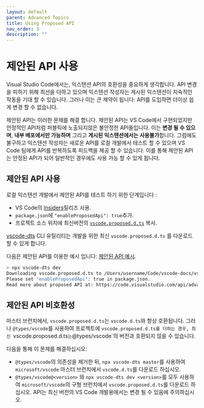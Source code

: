 ```yaml
---
layout: default
parent: Advanced Topics
title: Using Proposed API
nav_order: 3
description: ""
---
```


# 제안된 API 사용
<!--
# Using Proposed API -->

Visual Studio Code에서는, 익스텐션 API의 호환성을 중요하게 생각합니다. API 변경을 피하기 위해 최선을 다하고 있으며 익스텐션 작성자는 게시된 익스텐션이 지속적인 작동을 기대 할 수 있습니다. 그러나 이는 큰 제약이 됩니다: API를 도입하면 더이상 쉽게 변경 할 수 없습니다. 

<!--
At Visual Studio Code, we take Extension API compatibility seriously. We give our best effort to avoid breaking API changes, and extension authors could expect published extensions to continue to work. However, this puts great limitation on us: once we introduce an API, we cannot easily change it any more.-->

제안된 API는 이러한 문제를 해결 합니다. 제안된 API는 VS Code에서 구현되었지만 안정적인 API처럼 퍼블릭에 노출되지않은 불안정한 API들입니다. 이는 **변경 될 수 있으며**, **내부 배포에서만 가능하며** 그리고 **게시된 익스텐션에서는 사용불가**합니다. 그럼에도 불구하고 익스텐션 작성자는 새로운 API를 로컬 개발에서 테스트 할 수 있으며 VS Code 팀에게 API를 반복하도록 피드백을 제공 할 수 있습니다. 이를 통해 제안된 API는 안정된 API가 되어 일반적인 경우에도 사용 가능 할 수 있게 됩니다. 

<!--
Proposed API solves the problem for us. Proposed API is a set of unstable API that are implemented in VS Code but not exposed to the public as stable API does. They are **subject to change**, **only available in Insider distribution** and **cannot be used in published extensions**. Nevertheless, extension authors could test these new API in local development and provide feedback for VS Code team to iterate on the API. Eventually, Proposed API finds their way into the stable API and becomes available for general use. -->

## 제안된 API 사용

<!--
## Using Proposed API -->

로컬 익스텐션 개발에서 제안된 API를 테스트 하기 위한 단계입니다 :
<!--
These are the steps for testing Proposed API in local extension development: -->

- VS Code의 [Insiders](/insiders)릴리즈 사용.
- `package.json`에 `"enableProposedApi": true`추가.
- 프로젝트 소스 위치에 최신버전의 [`vscode.proposed.d.ts`](https://github.com/Microsoft/vscode/blob/master/src/vs/vscode.proposed.d.ts) 복사.

<!--
- Use [Insiders](/insiders) release of VS Code.
- Add `"enableProposedApi": true` to your `package.json`.
- Copy the latest version of the [`vscode.proposed.d.ts`](https://github.com/Microsoft/vscode/blob/master/src/vs/vscode.proposed.d.ts) into your project's source location. -->

[vscode-dts](https://github.com/microsoft/vscode-dts) CLI 유틸리티는 개발을 위한 최신 `vscode.proposed.d.ts` 를 다운로드 할 수 있게 합니다.

<!--
The [vscode-dts](https://github.com/microsoft/vscode-dts) CLI utility that allows you to quickly download latest `vscode.proposed.d.ts` for development. -->

다음은 제안된 API를 이용한 예시 입니다: [제안된 API 예시](https://github.com/microsoft/vscode-extension-samples/tree/master/proposed-api-sample).
<!--
Here is a sample using proposed API: [proposed-api-sample](https://github.com/microsoft/vscode-extension-samples/tree/master/proposed-api-sample).-->

```bash
> npx vscode-dts dev
Downloading vscode.proposed.d.ts to /Users/username/Code/vscode-docs/vscode.proposed.d.ts
Please set "enableProposedApi": true in package.json.
Read more about proposed API at: https://code.visualstudio.com/api/advanced-topics/using-proposed-api
```

## 제안된 API 비호환성
<!--
## Proposed API incompatibility -->

마스터 브런치에서, `vscode.proposed.d.ts`는 `vscode.d.ts`와 항상 호환됩니다. 그러나 `@types/vscode`를 사용하여 프로젝트에 `vscode.proposed.d.ts를 더하는 경우, 최신 `vscode.proposed.d.ts` 는 `@types/vscode`의 버전과 호환되지 않을 수 있습니다. 
<!--
On the master branch, the `vscode.proposed.d.ts` is always compatible with `vscode.d.ts`. However, when you add `vscode.proposed.d.ts` to your project that uses `@types/vscode`, the latest `vscode.proposed.d.ts` might be incompatible with the version in `@types/vscode`.
-->

다음을 통해 이 문제를 해결하십시오:
<!--
You can solve this issue by either: -->

- `@types/vscode`의 의존성을 제거한 뒤, `npx vscode-dts master`를 사용하여 `microsoft/vscode` 마스터 브런치에서 `vscode.d.ts`를 다운로드 하십시오. 
- `@types/vscode@<version>` 와 `npx vscode-dts dev <version>`를 모두 사용하여 `microsoft/vscode`의 구형 브런치에서 `vscode.proposed.d.ts`를 다운로드 하십시오. API는 최신 버전의 VS Code 개발용에서는 변경 될 수 있음에 주의하십시오. 

<!--
- Remove dependency on `@types/vscode` and use `npx vscode-dts master` to download `vscode.d.ts` from `microsoft/vscode` master branch.
- Use `@types/vscode@<version>` and also use `npx vscode-dts dev <version>` to download the `vscode.proposed.d.ts` from an old branch of `microsoft/vscode`. However, be careful the API might have changed in the latest version of VS Code Insiders.
-->
